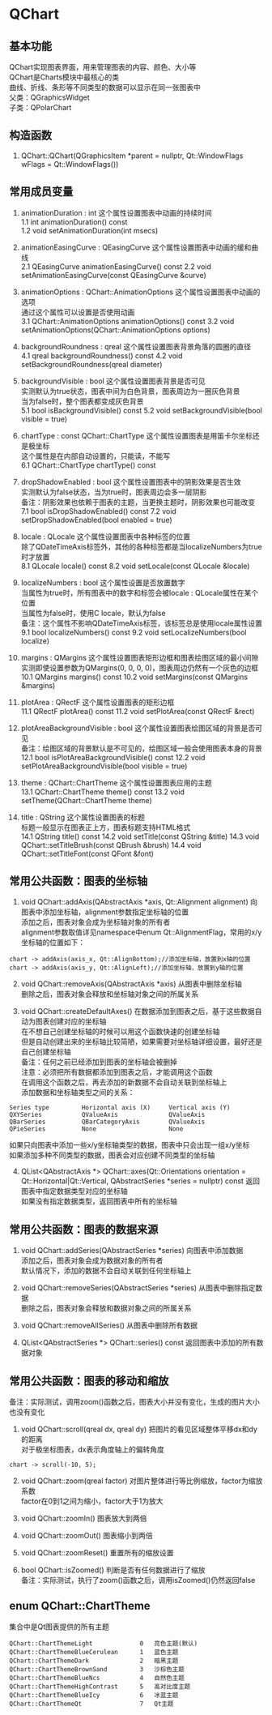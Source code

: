 # QChart

## 基本功能
QChart实现图表界面，用来管理图表的内容、颜色、大小等  
QChart是Charts模块中最核心的类  
曲线、折线、条形等不同类型的数据可以显示在同一张图表中  
父类：QGraphicsWidget  
子类：QPolarChart  


## 构造函数
1. QChart::QChart(QGraphicsItem \*parent = nullptr, Qt::WindowFlags wFlags = Qt::WindowFlags())


## 常用成员变量
1. animationDuration : int
这个属性设置图表中动画的持续时间  
1.1 int animationDuration() const  
1.2 void setAnimationDuration(int msecs)  

2. animationEasingCurve : QEasingCurve
这个属性设置图表中动画的缓和曲线  
2.1 QEasingCurve animationEasingCurve() const
2.2 void setAnimationEasingCurve(const QEasingCurve &curve)

3. animationOptions : QChart::AnimationOptions
这个属性设置图表中动画的选项  
通过这个属性可以设置是否使用动画  
3.1 QChart::AnimationOptions animationOptions() const
3.2 void setAnimationOptions(QChart::AnimationOptions options)

4. backgroundRoundness : qreal
这个属性设置图表背景角落的圆圈的直径  
4.1 qreal backgroundRoundness() const
4.2 void setBackgroundRoundness(qreal diameter)

5. backgroundVisible : bool
这个属性设置图表背景是否可见  
实测默认为true状态，图表中间为白色背景，图表周边为一圈灰色背景  
当为false时，整个图表都变成灰色背景  
5.1 bool isBackgroundVisible() const
5.2 void setBackgroundVisible(bool visible = true)

6. chartType : const QChart::ChartType
这个属性设置图表是用笛卡尔坐标还是极坐标  
这个属性是在内部自动设置的，只能读，不能写  
6.1 QChart::ChartType chartType() const

7. dropShadowEnabled : bool
这个属性设置图表中的阴影效果是否生效  
实测默认为false状态，当为true时，图表周边会多一层阴影  
备注：阴影效果也依赖于图表的主题，当更换主题时，阴影效果也可能改变  
7.1 bool isDropShadowEnabled() const
7.2 void setDropShadowEnabled(bool enabled = true)

8. locale : QLocale
这个属性设置图表中各种标签的位置  
除了QDateTimeAxis标签外，其他的各种标签都是当localizeNumbers为true时才放置  
8.1 QLocale locale() const
8.2 void setLocale(const QLocale &locale)

9. localizeNumbers : bool
这个属性设置是否放置数字  
当属性为true时，所有图表中的数字和标签会被locale : QLocale属性在某个位置  
当属性为false时，使用C locale，默认为false  
备注：这个属性不影响QDateTimeAxis标签，该标签总是使用locale属性设置  
9.1 bool localizeNumbers() const
9.2 void setLocalizeNumbers(bool localize)

10. margins : QMargins
这个属性设置图表矩形边框和图表绘图区域的最小间隙  
实测即使设置参数为QMargins(0, 0, 0, 0)，图表周边仍然有一个灰色的边框  
10.1 QMargins margins() const
10.2 void setMargins(const QMargins &margins)

11. plotArea : QRectF
这个属性设置图表的矩形边框  
11.1 QRectF plotArea() const
11.2 void setPlotArea(const QRectF &rect)

12. plotAreaBackgroundVisible : bool
这个属性设置图表绘图区域的背景是否可见  
备注：绘图区域的背景默认是不可见的，绘图区域一般会使用图表本身的背景  
12.1 bool isPlotAreaBackgroundVisible() const
12.2  void setPlotAreaBackgroundVisible(bool visible = true)

13. theme : QChart::ChartTheme
这个属性设置图表应用的主题  
13.1 QChart::ChartTheme theme() const
13.2 void setTheme(QChart::ChartTheme theme)

14. title : QString
这个属性设置图表的标题  
标题一般显示在图表正上方，图表标题支持HTML格式  
14.1 QString title() const
14.2 void setTitle(const QString &title)
14.3 void QChart::setTitleBrush(const QBrush &brush)
14.4 void QChart::setTitleFont(const QFont &font)


## 常用公共函数：图表的坐标轴
1. void QChart::addAxis(QAbstractAxis \*axis, Qt::Alignment alignment)
向图表中添加坐标轴，alignment参数指定坐标轴的位置  
添加之后，图表对象会成为坐标轴对象的所有者  
alignment参数取值详见namespace中enum Qt::AlignmentFlag，常用的x/y坐标轴的位置如下：  
```
chart -> addAxis(axis_x, Qt::AlignBottom);//添加坐标轴，放置到x轴的位置
chart -> addAxis(axis_y, Qt::AlignLeft);//添加坐标轴，放置到y轴的位置
```

2. void QChart::removeAxis(QAbstractAxis \*axis)
从图表中删除坐标轴  
删除之后，图表对象会释放和坐标轴对象之间的所属关系  

3. void QChart::createDefaultAxes()
在数据添加到图表之后，基于这些数据自动为图表创建对应的坐标轴  
在不想自己创建坐标轴的时候可以用这个函数快速的创建坐标轴  
但是自动创建出来的坐标轴比较简陋，如果需要对坐标轴详细设置，最好还是自己创建坐标轴  
备注：任何之前已经添加到图表的坐标轴会被删掉  
注意：必须把所有数据都添加到图表之后，才能调用这个函数  
在调用这个函数之后，再去添加的新数据不会自动关联到坐标轴上  
添加数据和坐标轴类型之间的关系：  
```
Series type 		Horizontal axis (X)		Vertical axis (Y)
QXYSeries 			QValueAxis 				QValueAxis
QBarSeries 			QBarCategoryAxis 		QValueAxis
QPieSeries 			None 					None
```
如果只向图表中添加一些x/y坐标轴类型的数据，图表中只会出现一组x/y坐标  
如果添加多种不同类型的数据，图表会对应创建不同类型的坐标轴  

4. QList<QAbstractAxis \*> QChart::axes(Qt::Orientations orientation = Qt::Horizontal|Qt::Vertical, QAbstractSeries \*series = nullptr) const
返回图表中指定数据类型对应的坐标轴  
如果没有指定数据类型，返回图表中所有的坐标轴  


## 常用公共函数：图表的数据来源
1. void QChart::addSeries(QAbstractSeries \*series)
向图表中添加数据  
添加之后，图表对象会成为数据对象的所有者  
默认情况下，添加的数据不会自动关联到任何坐标轴上  

2. void QChart::removeSeries(QAbstractSeries \*series)
从图表中删除指定数据  
删除之后，图表对象会释放和数据对象之间的所属关系  

3. void QChart::removeAllSeries()
从图表中删除所有数据  

4. QList<QAbstractSeries \*> QChart::series() const
返回图表中添加的所有数据对象  


## 常用公共函数：图表的移动和缩放
备注：实际测试，调用zoom()函数之后，图表大小并没有变化，生成的图片大小也没有变化  
1. void QChart::scroll(qreal dx, qreal dy)
把图片的看见区域整体平移dx和dy的距离  
对于极坐标图表，dx表示角度轴上的偏转角度  
```
chart -> scroll(-10, 5);
```

2. void QChart::zoom(qreal factor)
对图片整体进行等比例缩放，factor为缩放系数  
factor在0到1之间为缩小，factor大于1为放大  

3. void QChart::zoomIn()
图表放大到两倍  

4. void QChart::zoomOut()
图表缩小到两倍  

5. void QChart::zoomReset()
重置所有的缩放设置  

6. bool QChart::isZoomed()
判断是否有任何数据进行了缩放  
备注：实际测试，执行了zoom()函数之后，调用isZoomed()仍然返回false  


## enum QChart::ChartTheme
集合中是Qt图表提供的所有主题  
```
QChart::ChartThemeLight				0	亮色主题(默认)
QChart::ChartThemeBlueCerulean		1	蓝色主题
QChart::ChartThemeDark				2	暗黑主题
QChart::ChartThemeBrownSand			3	沙棕色主题
QChart::ChartThemeBlueNcs			4	自然色主题
QChart::ChartThemeHighContrast		5	高对比度主题
QChart::ChartThemeBlueIcy			6	冰蓝主题
QChart::ChartThemeQt				7	Qt主题
```